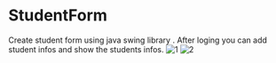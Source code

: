 # StudentForm
Create student form using java swing library . 
After loging you can add student infos and show the students infos. 
![1](https://user-images.githubusercontent.com/87116175/201542001-f775f974-be2f-4c07-98f6-6cb1945d0143.JPG)
![2](https://user-images.githubusercontent.com/87116175/201542004-efc9f92f-43bb-483a-93f2-c4da471ea05e.JPG)

